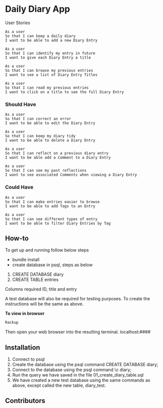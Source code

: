 # Daily Diary App

User Stories
```
As a user
So that I can keep a daily diary
I want to be able to add a new Diary Entry
```

```
As a user
So that I can identify my entry in future
I want to give each Diary Entry a title
```

```
As a user
So that I can browse my previous entries
I want to see a list of Diary Entry Titles
```

```
As a user
So that I can read my previous entries
I want to click on a title to see the full Diary Entry
```

### Should Have

```
As a user
So that I can correct an error
I want to be able to edit the Diary Entry
```

```
As a user
So that I can keep my diary tidy
I want to be able to delete a Diary Entry
```

```
As a user
So that I can reflect on a previous diary entry
I want to be able add a Comment to a Diary Entry
```

```
As a user
So that I can see my past reflections
I want to see associated Comments when viewing a Diary Entry
```

### Could Have

```
As a user
So that I can make entries easier to browse
I want to be able to add Tags to an Entry
```

```
As a user
So that I can see different types of entry
I want to be able to filter Diary Entries by Tag
```


## How-to
To get up and running follow below steps

- bundle install
- create database in psql, steps as below
1. CREATE DATABASE diary
2. CREATE TABLE entries

Columns required ID, title and entry

A test database will also be required for testing purposes. To create the instructions will be the same as above.

**To view in browser**
```bash
Rackup
```

Then open your web browser into the resulting terminal. localhost:####


## Installation

1. Connect to psql
2. Create the database using the psql command CREATE DATABASE diary;
3. Connect to the database using the psql command \c diary;
4. Run the query we have saved in the file 01_create_diary_table.sql
5. We have created a new test database using the same commands as above, except called the new table, diary_test.

## Contributors

